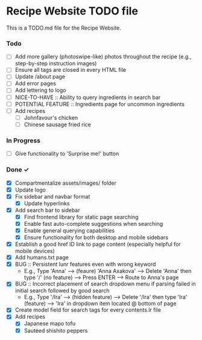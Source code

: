 # Recipe Website TODO file

This is a TODO.md file for the Recipe Website.

### Todo

- [ ] Add more gallery (photoswipe-like) photos throughout the recipe (e.g., step-by-step instruction images)
- [ ] Ensure all tags are closed in every HTML file
- [ ] Update /about page
- [ ] Add error pages
- [ ] Add lettering to logo
- [ ] NICE-TO-HAVE :: Ability to query ingredients in search bar
- [ ] POTENTIAL FEATURE :: Ingredients page for uncommon ingredients
- [ ] Add recipes
  - [ ] Johnfavour's chicken
  - [ ] Chinese sausage fried rice

### In Progress

- [ ] Give functionality to 'Surprise me!' button

### Done ✓

- [x] Compartmentalize assets/images/ folder
- [x] Update logo
- [x] Fix sidebar and navbar format
  - [x] Update hyperlinks
- [x] Add search bar to sidebar
  - [x] Find frontend library for static page searching
  - [x] Enable fast auto-complete suggestions when searching
  - [x] Enable general querying capabilities
  - [x] Ensure functionality for both desktop and mobile sidebars
- [x] Establish a good href ID link to page content (especially helpful for mobile devices)
- [x] Add humans.txt page
- [x] BUG :: Persistent lunr features even with wrong keyword
  - E.g., Type 'Anna' --> (feaure) 'Anna Axakova' --> Delete 'Anna' then type '/' (no feature) --> Press ENTER --> Route to Anna's page
- [x] BUG :: Incorrect placement of search dropdown menu if parsing failed in initial search followed by good search
  - E.g., Type '/Ira' --> (hidden feature) --> Delete '/Ira' then type 'Ira' (feature) --> 'Ira' in dropdown item located @ bottom of page
- [x] Create model field for search tags for every contents.lr file
- [x] Add recipes
  - [x] Japanese mapo tofu
  - [x] Sautéed shishito peppers
